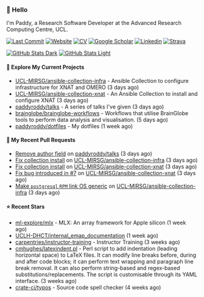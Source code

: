 ### 👋 Hello

I'm Paddy, a Research Software Developer at the Advanced Research Computing
Centre, UCL.

[![Last Commit](https://img.shields.io/github/last-commit/paddyroddy/paddyroddy/main?label=updated)](https://github.com/paddyroddy)
[![Website](https://img.shields.io/badge/GitHub%20Pages-222?logo=githubpages&logoColor=fff&style=for-the-badge&style=flat)](https://paddyroddy.github.io)
[![CV](https://img.shields.io/badge/CV-PDF-pink.svg)](https://paddyroddy.github.io/cv)
[![Google Scholar](https://img.shields.io/badge/Google%20Scholar-4285F4?logo=googlescholar&logoColor=fff&style=for-the-badge&style=flat)](https://scholar.google.com/citations?user=OFigHUwAAAAJ)
[![Linkedin](https://img.shields.io/badge/LinkedIn-0A66C2?logo=linkedin&logoColor=fff&style=for-the-badge&style=flat)](https://www.linkedin.com/in/patrickjamesroddy)
[![Strava](https://img.shields.io/badge/Strava-FC4C02?style=for-the-badge&logo=strava&logoColor=white&style=flat)](https://www.strava.com/athletes/patrick_roddy)

[![GitHub Stats Dark](https://github-readme-stats-paddyroddy.vercel.app/api?username=paddyroddy&disable_animations=true&hide_border=true&hide_title=true&include_all_commits=true&rank_icon=github&show=prs_merged,reviews&show_icons=true&theme=tokyonight)](https://github.com/paddyroddy/paddyroddy#gh-dark-mode-only)
[![GitHub Stats Light](https://github-readme-stats-paddyroddy.vercel.app/api?username=paddyroddy&disable_animations=true&hide_border=true&hide_title=true&include_all_commits=true&rank_icon=github&show=prs_merged,reviews&show_icons=true&theme=default)](https://github.com/paddyroddy/paddyroddy#gh-light-mode-only)

#### 👷 Explore My Current Projects

- [UCL-MIRSG/ansible-collection-infra](https://github.com/UCL-MIRSG/ansible-collection-infra) - Ansible Collection to configure infrastructure for XNAT and OMERO
  (3 days ago)
- [UCL-MIRSG/ansible-collection-xnat](https://github.com/UCL-MIRSG/ansible-collection-xnat) - An Ansible Collection to install and configure XNAT
  (3 days ago)
- [paddyroddy/talks](https://github.com/paddyroddy/talks) - A series of talks I&#39;ve given
  (3 days ago)
- [brainglobe/brainglobe-workflows](https://github.com/brainglobe/brainglobe-workflows) - Workflows that utilise BrainGlobe tools to perform data analysis and visualisation.
  (5 days ago)
- [paddyroddy/dotfiles](https://github.com/paddyroddy/dotfiles) - My dotfiles
  (1 week ago)

#### 🔨 My Recent Pull Requests

- [Remove author field](https://github.com/paddyroddy/talks/pull/21) on [paddyroddy/talks](https://github.com/paddyroddy/talks)
  (3 days ago)
- [Fix collection install](https://github.com/UCL-MIRSG/ansible-collection-infra/pull/23) on [UCL-MIRSG/ansible-collection-infra](https://github.com/UCL-MIRSG/ansible-collection-infra)
  (3 days ago)
- [Fix collection install](https://github.com/UCL-MIRSG/ansible-collection-xnat/pull/9) on [UCL-MIRSG/ansible-collection-xnat](https://github.com/UCL-MIRSG/ansible-collection-xnat)
  (3 days ago)
- [Fix bug introduced in #7](https://github.com/UCL-MIRSG/ansible-collection-xnat/pull/8) on [UCL-MIRSG/ansible-collection-xnat](https://github.com/UCL-MIRSG/ansible-collection-xnat)
  (3 days ago)
- [Make `postgresql` `RPM` link OS generic](https://github.com/UCL-MIRSG/ansible-collection-infra/pull/22) on [UCL-MIRSG/ansible-collection-infra](https://github.com/UCL-MIRSG/ansible-collection-infra)
  (3 days ago)

#### ⭐ Recent Stars

- [ml-explore/mlx](https://github.com/ml-explore/mlx) - MLX: An array framework for Apple silicon
  (1 week ago)
- [UCLH-DHCT/internal_emap_documentation](https://github.com/UCLH-DHCT/internal_emap_documentation)
  (1 week ago)
- [carpentries/instructor-training](https://github.com/carpentries/instructor-training) - Instructor Training
  (3 weeks ago)
- [cmhughes/latexindent.pl](https://github.com/cmhughes/latexindent.pl) - Perl script to add indentation (leading horizontal space) to LaTeX files. It can modify line breaks before, during and after code blocks; it can perform text wrapping and paragraph line break removal. It can also perform string-based and regex-based substitutions/replacements. The script is customisable through its YAML interface.
  (3 weeks ago)
- [crate-ci/typos](https://github.com/crate-ci/typos) - Source code spell checker
  (4 weeks ago)
